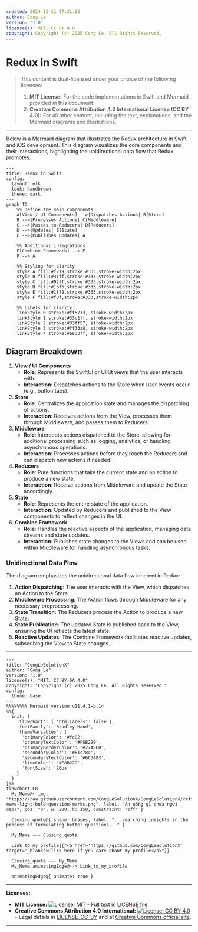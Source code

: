 ```yaml
---
created: 2024-12-11 07:31:26
author: Cong Le
version: "1.0"
license(s): MIT, CC BY 4.0
copyright: Copyright (c) 2025 Cong Le. All Rights Reserved.
---
```



# Redux in Swift

> This content is dual-licensed under your choice of the following licenses:
> 1.  **MIT License:** For the code implementations in Swift and Mermaid provided in this document.
> 2.  **Creative Commons Attribution 4.0 International License (CC BY 4.0):** For all other content, including the text, explanations, and the Mermaid diagrams and illustrations.

---


Below is a Mermaid diagram that illustrates the Redux architecture in Swift and iOS development. This diagram visualizes the core components and their interactions, highlighting the unidirectional data flow that Redux promotes.

```mermaid
---
title: Redux in Swift
config:
  layout: elk
  look: handDrawn
  theme: dark
---
graph TD
    %% Define the main components
    A[View / UI Components] -->|Dispatches Actions| B[Store]
    B -->|Processes Actions| C[Middleware]
    C -->|Passes to Reducers| D[Reducers]
    D -->|Updates| E[State]
    E -->|Publishes Updates| A

    %% Additional integrations
    F[Combine Framework] --> E
    F --> A

    %% Styling for clarity
    style A fill:#f219,stroke:#333,stroke-width:2px
    style B fill:#31ff,stroke:#333,stroke-width:2px
    style C fill:#92ff,stroke:#333,stroke-width:2px
    style D fill:#1bfb,stroke:#333,stroke-width:2px
    style E fill:#1ff9,stroke:#333,stroke-width:2px
    style F fill:#f0f,stroke:#333,stroke-width:2px

    %% Labels for clarity
    linkStyle 0 stroke:#ff5733, stroke-width:2px
    linkStyle 1 stroke:#33c1ff, stroke-width:2px
    linkStyle 2 stroke:#33ff57, stroke-width:2px
    linkStyle 3 stroke:#ff33a8, stroke-width:2px
    linkStyle 4 stroke:#a833ff, stroke-width:2px

```

## Diagram Breakdown

1. **View / UI Components**
    - **Role**: Represents the SwiftUI or UIKit views that the user interacts with.
    - **Interaction**: Dispatches actions to the Store when user events occur (e.g., button taps).
2. **Store**
    - **Role**: Centralizes the application state and manages the dispatching of actions.
    - **Interaction**: Receives actions from the View, processes them through Middleware, and passes them to Reducers.
3. **Middleware**
    - **Role**: Intercepts actions dispatched to the Store, allowing for additional processing such as logging, analytics, or handling asynchronous operations.
    - **Interaction**: Processes actions before they reach the Reducers and can dispatch new actions if needed.
4. **Reducers**
    - **Role**: Pure functions that take the current state and an action to produce a new state.
    - **Interaction**: Receive actions from Middleware and update the State accordingly.
5. **State**
    - **Role**: Represents the entire state of the application.
    - **Interaction**: Updated by Reducers and published to the View components to reflect changes in the UI.
6. **Combine Framework**
    - **Role**: Handles the reactive aspects of the application, managing data streams and state updates.
    - **Interaction**: Publishes state changes to the Views and can be used within Middleware for handling asynchronous tasks.

### Unidirectional Data Flow

The diagram emphasizes the unidirectional data flow inherent in Redux:

1. **Action Dispatching**: The user interacts with the View, which dispatches an Action to the Store.
2. **Middleware Processing**: The Action flows through Middleware for any necessary preprocessing.
3. **State Transition**: The Reducers process the Action to produce a new State.
4. **State Publication**: The updated State is published back to the View, ensuring the UI reflects the latest state.
5. **Reactive Updates**: The Combine Framework facilitates reactive updates, subscribing the View to State changes.


---

<!-- 
```mermaid
%% Current Mermaid version
info
```  -->


```mermaid
---
title: "CongLeSolutionX"
author: "Cong Le"
version: "1.0"
license(s): "MIT, CC BY-SA 4.0"
copyright: "Copyright (c) 2025 Cong Le. All Rights Reserved."
config:
  theme: base
---
%%%%%%%% Mermaid version v11.4.1-b.14
%%{
  init: {
    'flowchart': { 'htmlLabels': false },
    'fontFamily': 'Bradley Hand',
    'themeVariables': {
      'primaryColor': '#fc82',
      'primaryTextColor': '#F8B229',
      'primaryBorderColor': '#27AE60',
      'secondaryColor': '#81c784',
      'secondaryTextColor': '#6C3483',
      'lineColor': '#F8B229',
      'fontSize': '20px'
    }
  }
}%%
flowchart LR
  My_Meme@{ img: "https://raw.githubusercontent.com/CongLeSolutionX/CongLeSolutionX/refs/heads/main/assets/images/My-meme-light-bulb-question-marks.png", label: "Ăn uống gì chưa ngừi đẹp?", pos: "b", w: 200, h: 150, constraint: "off" }

  Closing_quote@{ shape: braces, label: "...searching insights in the process of formulating better questions..." }
    
  My_Meme ~~~ Closing_quote
    
  Link_to_my_profile{{"<a href='https://github.com/CongLeSolutionX' target='_blank'>Click here if you care about my profile</a>"}}

  Closing_quote ~~~ My_Meme
  My_Meme animatingEdge@--> Link_to_my_profile
  
  animatingEdge@{ animate: true }

```

---
**Licenses:**

- **MIT License:**  [![License: MIT](https://img.shields.io/badge/License-MIT-yellow.svg)](LICENSE) - Full text in [LICENSE](LICENSE) file.
- **Creative Commons Attribution 4.0 International:** [![License: CC BY 4.0](https://licensebuttons.net/l/by/4.0/88x31.png)](LICENSE-CC-BY) - Legal details in [LICENSE-CC-BY](LICENSE-CC-BY) and at [Creative Commons official site](http://creativecommons.org/licenses/by/4.0/).

---
